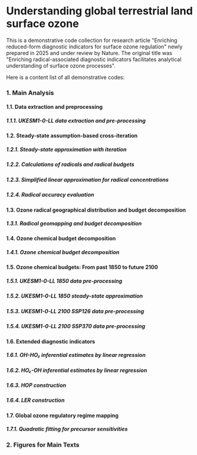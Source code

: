 # Understanding global terrestrial land surface ozone
This is a demonstrative code collection for research article "Enriching reduced-form diagnostic indicators for surface ozone regulation" newly prepared in 2025 and under review by Nature. 
The original title was "Enriching radical-associated diagnostic indicators facilitates analytical understanding of surface ozone processes". 

Here is a content list of all demonstrative codes: 

### 1. Main Analysis 

#### 1.1.  Data extraction and preprocessing
##### 1.1.1. UKESM1-0-LL data extraction and pre-processing 

#### 1.2.  Steady-state assumption-based cross-iteration 
##### 1.2.1. Steady-state approximation with iteration
##### 1.2.2. Calculations of radicals and radical budgets
##### 1.2.3. Simplified linear approximation for radical concentrations 
##### 1.2.4. Radical accuracy evaluation

#### 1.3.  Ozone radical geographical distribution and budget decomposition
##### 1.3.1. Radical geomapping and budget decomposition

#### 1.4.  Ozone chemical budget decomposition 
##### 1.4.1. Ozone chemical budget decomposition

#### 1.5.  Ozone chemical budgets: From past 1850 to future 2100
##### 1.5.1. UKESM1-0-LL 1850 data pre-processing
##### 1.5.2. UKESM1-0-LL 1850 steady-state approximation
##### 1.5.3. UKESM1-0-LL 2100 SSP126 data pre-processing
##### 1.5.4. UKESM1-0-LL 2100 SSP370 data pre-processing

#### 1.6.  Extended diagnostic indicators
##### 1.6.1. OH-HO₂ inferential estimates by linear regression
##### 1.6.2. HO₂-OH inferential estimates by linear regression
##### 1.6.3. HOP construction
##### 1.6.4. LER construction

#### 1.7.  Global ozone regulatory regime mapping
##### 1.7.1. Quadratic fitting for precursor sensitivities

### 2. Figures for Main Texts